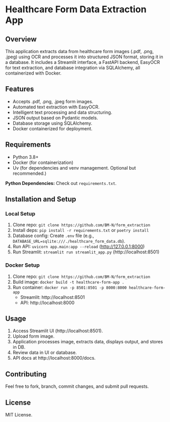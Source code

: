 # Healthcare Form Data Extraction App

## Overview

This application extracts data from healthcare form images (.pdf, .png, .jpeg) using OCR and processes it into structured JSON format, storing it in a database. It includes a Streamlit interface, a FastAPI backend, EasyOCR for text extraction, and database integration via SQLAlchemy, all containerized with Docker.

## Features

*   Accepts .pdf, .png, .jpeg form images.
*   Automated text extraction with EasyOCR.
*   Intelligent text processing and data structuring.
*   JSON output based on Pydantic models.
*   Database storage using SQLAlchemy.
*   Docker containerized for deployment.

## Requirements

*   Python 3.8+
*   Docker (for containerization)
*   Uv (for dependencies and venv management. Optional but recommended.)

**Python Dependencies:**  Check out `requirements.txt`.

## Installation and Setup

### Local Setup

1.  Clone repo: `git clone https://github.com/BM-N/form_extraction`
2.  Install deps: `pip install -r requirements.txt` or `poetry install`
3.  Database config: Create `.env` file (e.g., `DATABASE_URL=sqlite:///./healthcare_form_data.db`).
4.  Run API: `uvicorn app.main:app --reload` (http://127.0.0.1:8000)
5.  Run Streamlit: `streamlit run streamlit_app.py` (http://localhost:8501)

### Docker Setup

1.  Clone repo: `git clone https://github.com/BM-N/form_extraction`
2.  Build image: `docker build -t healthcare-form-app .`
3.  Run container: `docker run -p 8501:8501 -p 8000:8000 healthcare-form-app`
    *   Streamlit: http://localhost:8501
    *   API: http://localhost:8000

## Usage

1.  Access Streamlit UI (http://localhost:8501).
2.  Upload form image.
3.  Application processes image, extracts data, displays output, and stores in DB.
4.  Review data in UI or database.
5.  API docs at http://localhost:8000/docs.

## Contributing

Feel free to fork, branch, commit changes, and submit pull requests.

## License

MIT License.